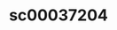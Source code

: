 ---
ee_id: '226'
site: '1'
type: '2'
long_id: 2010-016 sc00037204
url: 2010-016-sc00037204
year: '2010'
medium: 'Pen on All Purpose Security Paper (Grey) #24 bond'
commission:
add_credit:
dims: 11 x 8.5 inches
pitch:
ps:
live_url:
related:
title: sc00037204
youtube:
imgs: cadliner-drawing-2010-016-digital-database-ih_1.jpg
subheading:
year2: '2010'
download:
add_credits:
related_code:
! '':
layout: things-i-made
---